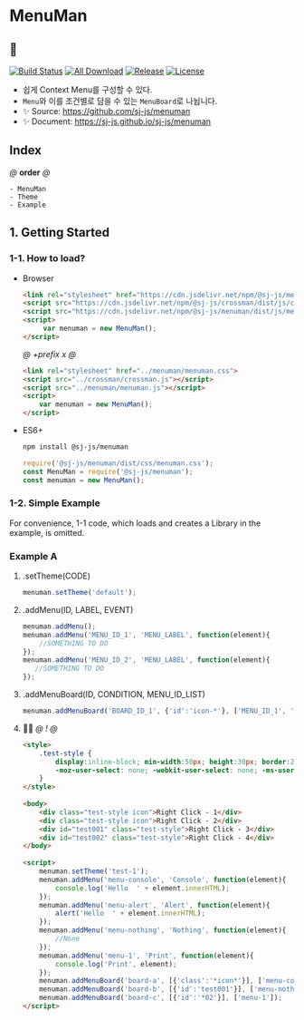 # MenuMan
## 📃
[![Build Status](https://travis-ci.org/sj-js/menuman.svg?branch=master)](https://travis-ci.org/sj-js/menuman)
[![All Download](https://img.shields.io/github/downloads/sj-js/menuman/total.svg)](https://github.com/sj-js/menuman/releases)
[![Release](https://img.shields.io/github/release/sj-js/menuman.svg)](https://github.com/sj-js/menuman/releases)
[![License](https://img.shields.io/github/license/sj-js/menuman.svg)](https://github.com/sj-js/menuman/releases)

- 쉽게 Context Menu를 구성할 수 있다.
- `Menu`와 이를 조건별로 담을 수 있는 `MenuBoard`로 나뉩니다.
- ✨ Source: https://github.com/sj-js/menuman
- ✨ Document: https://sj-js.github.io/sj-js/menuman
    
      
        
## Index
*@* **order** *@*
```
- MenuMan
- Theme
- Example
```


## 1. Getting Started

### 1-1. How to load?
- Browser
    ```html
    <link rel="stylesheet" href="https://cdn.jsdelivr.net/npm/@sj-js/menuman/dist/css/menuman.min.css">
    <script src="https://cdn.jsdelivr.net/npm/@sj-js/crossman/dist/js/crossman.min.js"></script>
    <script src="https://cdn.jsdelivr.net/npm/@sj-js/menuman/dist/js/menuman.min.js"></script>
    <script>
         var menuman = new MenuMan();
    </script>
    ```
    *@* *+prefix* *x* *@* 
    ```html
    <link rel="stylesheet" href="../menuman/menuman.css">
    <script src="../crossman/crossman.js"></script>
    <script src="../menuman/menuman.js"></script>
    <script>
        var menuman = new MenuMan();
    </script>
    ```  
- ES6+
    ```bash
    npm install @sj-js/menuman
    ```
    ```js
    require('@sj-js/menuman/dist/css/menuman.css');
    const MenuMan = require('@sj-js/menuman');
    const menuman = new MenuMan();
    ```



### 1-2. Simple Example
For convenience, 1-1 code, which loads and creates a Library in the example, is omitted.

### Example A
1. .setTheme(CODE)
    ```js
    menuman.setTheme('default');
    ```   
   
2. .addMenu(ID, LABEL, EVENT)   
   ```js
   menuman.addMenu();
   menuman.addMenu('MENU_ID_1', 'MENU_LABEL', function(element){
       //SOMETHING TO DO
   });
   menuman.addMenu('MENU_ID_2', 'MENU_LABEL', function(element){
      //SOMETHING TO DO 
   });
   ```
   
3. .addMenuBoard(ID, CONDITION, MENU_ID_LIST)    
   ```js
   menuman.addMenuBoard('BOARD_ID_1', {'id':'icon-*'}, ['MENU_ID_1', 'MENU_ID_2']);
   ```
   
4. 👨‍💻
    *@* *!* *@*
    ```html
    <style>
        .test-style { 
            display:inline-block; min-width:50px; height:30px; border:2px solid black; cursor:pointer; background:pink;
            -moz-user-select: none; -webkit-user-select: none; -ms-user-select:none; user-select:none;-o-user-select:none; 
        }
    </style>
  
    <body>
        <div class="test-style icon">Right Click - 1</div>
        <div class="test-style icon">Right Click - 2</div>
        <div id="test001" class="test-style">Right Click - 3</div>
        <div id="test002" class="test-style">Right Click - 4</div>
    </body>
  
    <script>
        menuman.setTheme('test-1');      
        menuman.addMenu('menu-console', 'Console', function(element){
            console.log('Hello  ' + element.innerHTML); 
        });
        menuman.addMenu('menu-alert', 'Alert', function(element){
            alert('Hello  ' + element.innerHTML);
        });
        menuman.addMenu('menu-nothing', 'Nothing', function(element){
            //None
        });
        menuman.addMenu('menu-1', 'Print', function(element){
            console.log('Print', element);
        });
        menuman.addMenuBoard('board-a', [{'class':'*icon*'}], ['menu-console', 'menu-alert']);
        menuman.addMenuBoard('board-b', [{'id':'test001'}], ['menu-nothing']);
        menuman.addMenuBoard('board-c', [{'id':'*02'}], ['menu-1']);
    </script>
    ```
